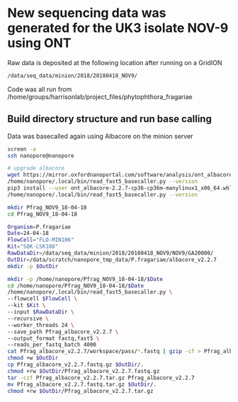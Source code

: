 # New sequencing data was generated for the UK3 isolate NOV-9 using ONT

Raw data is deposited at the following location after running on a GridION

```bash
/data/seq_data/minion/2018/20180418_NOV9/
```

Code was all run from /home/groups/harrisonlab/project_files/phytophthora_fragariae

## Build directory structure and run base calling

Data was basecalled again using Albacore on the minion server

```bash
screen -a
ssh nanopore@nanopore

# upgrade albacore
wget https://mirror.oxfordnanoportal.com/software/analysis/ont_albacore-2.2.7-cp36-cp36m-manylinux1_x86_64.whl
/home/nanopore/.local/bin/read_fast5_basecaller.py --version
pip3 install --user ont_albacore-2.2.7-cp36-cp36m-manylinux1_x86_64.whl --upgrade
/home/nanopore/.local/bin/read_fast5_basecaller.py --version

mkdir Pfrag_NOV9_18-04-18
cd Pfrag_NOV9_18-04-18

Organism=P.fragariae
Date=24-04-18
FlowCell="FLO-MIN106"
Kit="SQK-LSK108"
RawDataDir=/data/seq_data/minion/2018/20180418_NOV9/NOV9/GA20000/
OutDir=/data/scratch/nanopore_tmp_data/P.fragariae/albacore_v2.2.7
mkdir -p $OutDir

mkdir -p /home/nanopore/Pfrag_NOV9_18-04-18/$Date
cd /home/nanopore/Pfrag_NOV9_18-04-18/$Date
/home/nanopore/.local/bin/read_fast5_basecaller.py \
--flowcell $FlowCell \
--kit $Kit \
--input $RawDataDir \
--recursive \
--worker_threads 24 \
--save_path Pfrag_albacore_v2.2.7 \
--output_format fastq,fast5 \
--reads_per_fastq_batch 4000
cat Pfrag_albacore_v2.2.7/workspace/pass/*.fastq | gzip -cf > Pfrag_albacore_v2.2.7.fastq.gz
chmod +w $OutDir
cp Pfrag_albacore_v2.2.7.fastq.gz $OutDir/.
chmod +rw $OutDir/Pfrag_albacore_v2.2.7.fastq.gz
tar -czf Pfrag_albacore_v2.2.7.tar.gz Pfrag_albacore_v2.2.7
mv Pfrag_albacore_v2.2.7.fastq.tar.gz $OutDir/.
chmod +rw $OutDir/Pfrag_albacore_v2.2.7.tar.gz
```
